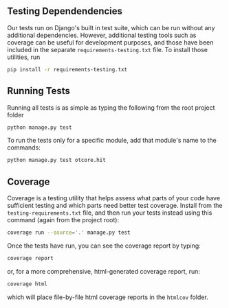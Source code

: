 ## Testing Dependendencies

Our tests run on Django's built in test suite, which can be run without any additional dependencies.  However, additional testing tools such as coverage can be useful for development purposes, and those have been included in the separate `requirements-testing.txt` file.  To install those utilities, run

```bash
pip install -r requirements-testing.txt
```

## Running Tests

Running all tests is as simple as typing the following from the root project folder

```bash
python manage.py test
```

To run the tests only for a specific module, add that module's name to the commands:

```bash
python manage.py test otcore.hit
```

## Coverage

Coverage is a testing utility that helps assess what parts of your code have sufficient testing and which parts need better test coverage.  Install from the `testing-requirements.txt` file, and then run your tests instead using this command (again from the project root):

```bash
coverage run --source='.' manage.py test
```

Once the tests have run, you can see the coverage report by typing:

```bash
coverage report
```

or, for a more comprehensive, html-generated coverage report, run:

```bash
coverage html
```

which will place file-by-file html coverage reports in the `htmlcov` folder.

